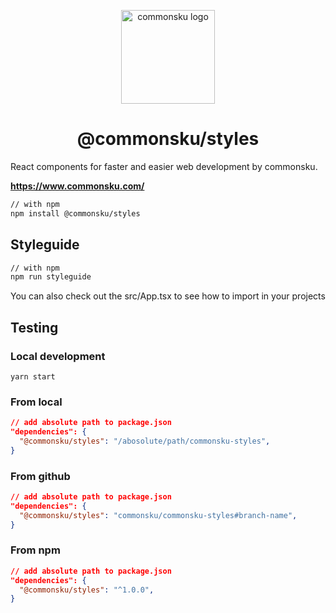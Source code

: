 <p align="center">
  <a href="https://commonsku.com/" rel="noopener" target="_blank"><img width="150" src="https://www.commonsku.com/img/commonsku-logo.svg" alt="commonsku logo"></a></p>
</p>

<h1 align="center">@commonsku/styles</h1>
React components for faster and easier web development by commonsku.

**https://www.commonsku.com/**
```sh
// with npm
npm install @commonsku/styles
```

## Styleguide
```sh
// with npm
npm run styleguide
```

You can also check out the src/App.tsx to see how to import in your projects

## Testing
### Local development
```yarn start```
### From local
```json
// add absolute path to package.json
"dependencies": {
  "@commonsku/styles": "/abosolute/path/commonsku-styles",
}
```
### From github
```json
// add absolute path to package.json
"dependencies": {
  "@commonsku/styles": "commonsku/commonsku-styles#branch-name",
}
```
### From npm 
```json
// add absolute path to package.json
"dependencies": {
  "@commonsku/styles": "^1.0.0",
}
```

